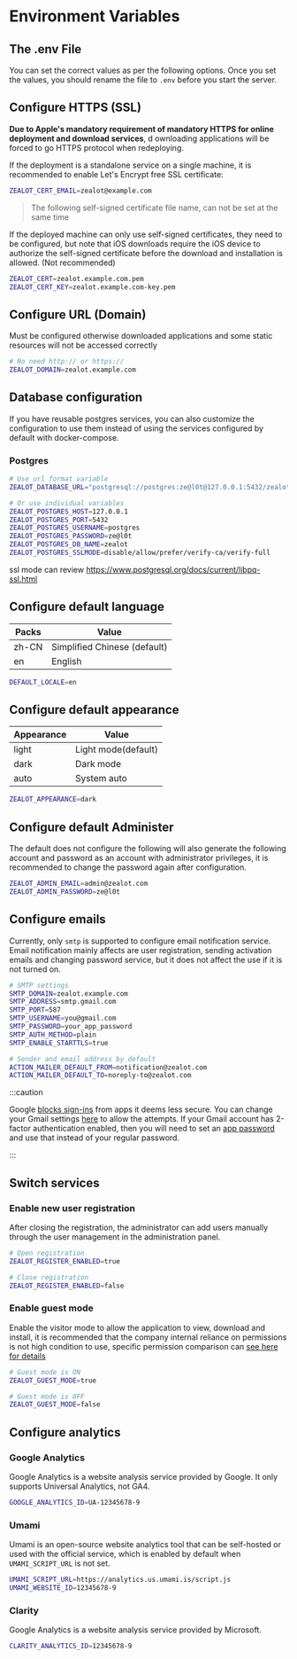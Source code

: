 # Environment Variables

## The .env File

You can set the correct values as per the following options. Once you set the values, you should rename the file to `.env` before you start the server.

## Configure HTTPS (SSL)

**Due to Apple's mandatory requirement of mandatory HTTPS for online deployment and download services**, d
ownloading applications will be forced to go HTTPS protocol when redeploying.

If the deployment is a standalone service on a single machine, it is recommended to enable Let's Encrypt free SSL certificate:

```bash
ZEALOT_CERT_EMAIL=zealot@example.com
```

> The following self-signed certificate file name, can not be set at the same time

If the deployed machine can only use self-signed certificates, they need to be configured,
but note that iOS downloads require the iOS device to authorize the self-signed certificate before the download and installation is allowed. (Not recommended)

```bash
ZEALOT_CERT=zealot.example.com.pem
ZEALOT_CERT_KEY=zealot.example.com-key.pem
```

## Configure URL (Domain)

Must be configured otherwise downloaded applications and some static resources will not be accessed correctly

```bash
# No need http:// or https://
ZEALOT_DOMAIN=zealot.example.com
```

## Database configuration

If you have reusable postgres services,
you can also customize the configuration to use them instead of
using the services configured by default with docker-compose.

### Postgres

```bash
# Use url format variable
ZEALOT_DATABASE_URL="postgresql://postgres:ze@l0t@127.0.0.1:5432/zealot?sslmode=disable"

# Or use individual variables
ZEALOT_POSTGRES_HOST=127.0.0.1
ZEALOT_POSTGRES_PORT=5432
ZEALOT_POSTGRES_USERNAME=postgres
ZEALOT_POSTGRES_PASSWORD=ze@l0t
ZEALOT_POSTGRES_DB_NAME=zealot
ZEALOT_POSTGRES_SSLMODE=disable/allow/prefer/verify-ca/verify-full
```

ssl mode can review https://www.postgresql.org/docs/current/libpq-ssl.html

## Configure default language

Packs | Value
---|---
zh-CN | Simplified Chinese (default)
en | English

```bash
DEFAULT_LOCALE=en
```

## Configure default appearance

Appearance | Value
---|---
light | Light mode(default)
dark | Dark mode
auto | System auto

```bash
ZEALOT_APPEARANCE=dark
```

## Configure default Administer

The default does not configure the following will also generate the following account and
password as an account with administrator privileges, it is recommended to change the password again after configuration.

```bash
ZEALOT_ADMIN_EMAIL=admin@zealot.com
ZEALOT_ADMIN_PASSWORD=ze@l0t
```

## Configure emails

Currently, only `smtp` is supported to configure email notification service.
Email notification mainly affects are user registration, sending activation emails and
changing password service, but it does not affect the use if it is not turned on.

```bash
# SMTP settings
SMTP_DOMAIN=zealot.example.com
SMTP_ADDRESS=smtp.gmail.com
SMTP_PORT=587
SMTP_USERNAME=you@gmail.com
SMTP_PASSWORD=your_app_password
SMTP_AUTH_METHOD=plain
SMTP_ENABLE_STARTTLS=true

# Sender and email address by default
ACTION_MAILER_DEFAULT_FROM=notification@zealot.com
ACTION_MAILER_DEFAULT_TO=noreply-to@zealot.com
```

:::caution

Google [blocks sign-ins](https://support.google.com/accounts/answer/6010255) from apps it deems less secure.
You can change your Gmail settings [here](https://www.google.com/settings/security/lesssecureapps) to allow the attempts.
If your Gmail account has 2-factor authentication enabled, then you will need to set an
[app password](https://myaccount.google.com/apppasswords) and use that instead of your regular password.

:::

## Switch services

### Enable new user registration

After closing the registration, the administrator can add users manually through the user management in the administration panel.

```bash
# Open registration
ZEALOT_REGISTER_ENABLED=true

# Close registration
ZEALOT_REGISTER_ENABLED=false
```

### Enable guest mode

Enable the visitor mode to allow the application to view, download and install,
it is recommended that the company internal reliance on permissions is not high condition to use,
specific permission comparison can [see here for details](/docs/user-guide/administrator/permissions)

```bash
# Guest mode is ON
ZEALOT_GUEST_MODE=true

# Guest mode is OFF
ZEALOT_GUEST_MODE=false
```

## Configure analytics

### Google Analytics

Google Analytics is a website analysis service provided by Google. It only supports Universal Analytics, not GA4.

```bash
GOOGLE_ANALYTICS_ID=UA-12345678-9
```

### Umami

Umami is an open-source website analytics tool that can be self-hosted or used with the official service, which is enabled by default when `UMAMI_SCRIPT_URL` is not set.

```bash
UMAMI_SCRIPT_URL=https://analytics.us.umami.is/script.js
UMAMI_WEBSITE_ID=12345678-9
```

### Clarity

Google Analytics is a website analysis service provided by Microsoft.

```bash
CLARITY_ANALYTICS_ID=12345678-9
```
